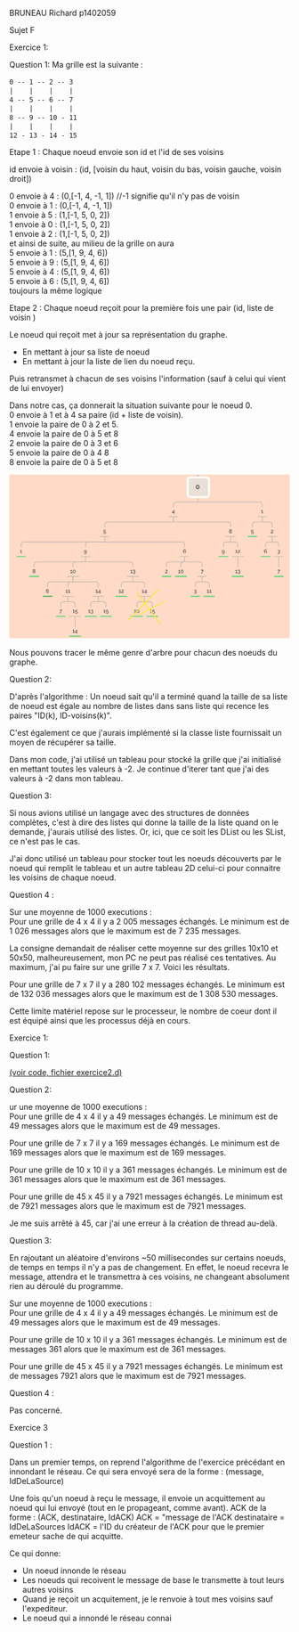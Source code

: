 BRUNEAU Richard p1402059

Sujet F

Exercice 1:

Question 1:
    Ma grille est la suivante : 

    0 -- 1 -- 2 -- 3
    |    |    |    |
    4 -- 5 -- 6 -- 7
    |    |    |    |
    8 -- 9 -- 10 - 11 
    |    |    |    |
    12 - 13 - 14 - 15

Etape 1 : Chaque noeud envoie son id et l'id de ses voisins

id envoie à voisin : (id, [voisin du haut, voisin du bas, voisin gauche, voisin droit])

0 envoie à 4 : (0,[-1, 4, -1, 1]) //-1 signifie qu'il n'y pas de voisin </br> 
0 envoie à 1 : (0,[-1, 4, -1, 1]) </br> 
1 envoie à 5 : (1,[-1, 5, 0, 2]) </br> 
1 envoie à 0 : (1,[-1, 5, 0, 2]) </br> 
1 envoie à 2 : (1,[-1, 5, 0, 2]) </br> 
et ainsi de suite, au milieu de la grille on aura </br> 
5 envoie à 1 : (5,[1, 9, 4, 6]) </br> 
5 envoie à 9 : (5,[1, 9, 4, 6]) </br> 
5 envoie à 4 : (5,[1, 9, 4, 6]) </br> 
5 envoie à 6 : (5,[1, 9, 4, 6]) </br> 
toujours la même logique </br> 

Etape 2 : Chaque noeud reçoit pour la première fois une pair (id, liste de voisin ) </br> 

Le noeud qui reçoit met à jour sa représentation du graphe.  
    <ul>
        <li>En mettant à jour sa liste de noeud 
        <li>En mettant à jour la liste de lien du noeud reçu.
    </ul>
Puis retransmet à chacun de ses voisins l'information (sauf à celui qui vient de lui envoyer) </br> 

Dans notre cas, ça donnerait la situation suivante pour le noeud 0. 
</br> 
0 envoie à 1 et à 4 sa paire (id + liste de voisin). </br> 
1 envoie la paire de 0 à 2 et 5. </br> 
4 envoie la paire de 0 à 5 et 8 </br> 
2 envoie la paire de 0 à 3 et 6 </br> 
5 envoie la paire de 0 à 4 8 </br> 
8 envoie la paire de 0 à 5 et 8 </br> 

![arbre]

[arbre]: ./images/Ex1Q1.png "arbre"


Nous pouvons tracer le même genre d'arbre pour chacun des noeuds du graphe.


Question 2: 

D'après l'algorithme : Un noeud sait qu'il a terminé quand la taille de sa liste de noeud est égale au nombre de listes dans sans liste qui recence les paires "ID(k), ID-voisins(k)". 

C'est également ce que j'aurais implémenté si la classe liste fournissait un moyen de récupérer sa taille. 

Dans mon code, j'ai utilisé un tableau pour stocké la grille que j'ai initialisé en mettant toutes les valeurs à -2. Je continue d'iterer tant que j'ai des valeurs à -2 dans mon tableau. 


Question 3: 

Si nous avions utilisé un langage avec des structures de données complètes, c'est à dire des listes qui donne la taille de la liste quand on le demande, j'aurais utilisé des listes. Or, ici, que ce soit les DList ou les SList, ce n'est pas le cas. 

J'ai donc utilisé un tableau pour stocker tout les noeuds découverts par le noeud qui remplit le tableau et un autre tableau 2D celui-ci pour connaitre les voisins de chaque noeud. 

Question 4 : 

Sur une moyenne de 1000 executions : </br>
Pour une grille de 4 x 4 il y a 2 005 messages échangés. Le minimum est de 1 026 messages alors que le maximum est de 7 235 messages.</br>


La consigne demandait de réaliser cette moyenne sur des grilles 10x10 et 50x50, malheureusement, mon PC ne peut pas réalisé ces tentatives. Au maximum, j'ai pu faire sur une grille 7 x 7. Voici les résultats. </br>

Pour une grille de 7 x 7 il y a 280 102 messages échangés. Le minimum est de 132 036 messages alors que le maximum est de 1 308 530 messages. </br>

Cette limite matériel repose sur le processeur, le nombre de coeur dont il est équipé ainsi que les processus déjà en cours. 



Exercice 1:

Question 1:

<a href="./exercice2.d">(voir code, fichier exercice2.d)</a>

Question 2:

ur une moyenne de 1000 executions : </br>
Pour une grille de 4 x 4 il y a 49 messages échangés. Le minimum est de 49 messages alors que le maximum est de 49 messages.</br>

Pour une grille de 7 x 7 il y a 169 messages échangés. Le minimum est de 169 messages alors que le maximum est de 169 messages. </br>

Pour une grille de 10 x 10 il y a 361 messages échangés. Le minimum est de 361 messages alors que le maximum est de 361 messages. </br>

Pour une grille de 45 x 45 il y a 7921 messages échangés. Le minimum est de 7921 messages alors que le maximum est de 7921 messages. </br>

Je me suis arrêté à 45, car j'ai une erreur à la création de thread au-delà.


Question 3: 

En rajoutant un aléatoire d'environs ~50 millisecondes sur certains noeuds, de temps en temps il n'y a pas  de changement. En effet, le noeud recevra le message, attendra et le transmettra à ces voisins, ne changeant absolument rien au déroulé du programme. 

Sur une moyenne de 1000 executions : </br>
Pour une grille de 4 x 4 il y a 49 messages échangés. Le minimum est de 49 messages alors que le maximum est de 49 messages.</br>

Pour une grille de 10 x 10 il y a 361 messages échangés. Le minimum est de messages 361 alors que le maximum est de 361 messages. </br>

Pour une grille de 45 x 45 il y a 7921 messages échangés. Le minimum est de messages 7921 alors que le maximum est de 7921 messages.

Question 4 : 

Pas concerné. 


Exercice 3

Question 1 : 

Dans un premier temps, on reprend l'algorithme de l'exercice précédant en innondant le réseau. Ce qui sera envoyé sera de la forme : 
(message, IdDeLaSource)

Une fois qu'un noeud à reçu le message, il envoie un acquittement au noeud qui lui envoyé (tout en le propageant, comme avant).
ACK de la forme : (ACK, destinataire, IdACK)
ACK = "message de l'ACK
destinataire = IdDeLaSources
IdACK = l'ID du créateur de l'ACK pour que le premier emeteur sache de qui acquitte. 

Ce qui donne:

<ul>
        <li>Un noeud innonde le réseau
        <li>Les noeuds qui recoivent le message de base le transmette à tout leurs autres voisins
        <li>Quand je reçoit un acquitement, je le renvoie à tout mes voisins sauf l'expediteur.
        <li>Le noeud qui a innondé le réseau connai
    </ul>
